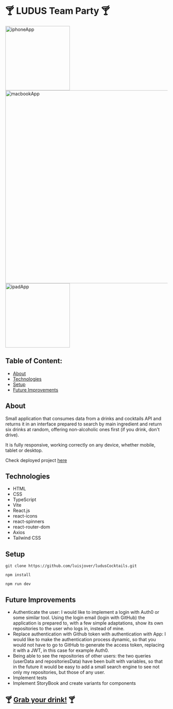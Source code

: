 # 🍸​ LUDUS Team Party 🍸​


<img width="200"  alt="iphoneApp" src="https://github.com/luisjover/ludusCocktails/assets/129792624/3dbff5a6-a5b5-4df5-9a17-6a4b123a145c">
<img width="600"  alt="macbookApp" src="https://github.com/luisjover/ludusCocktails/assets/129792624/19d86629-728d-4b58-a968-eafdcabc163f">
<img width="200"  alt="ipadApp" src="https://github.com/luisjover/ludusCocktails/assets/129792624/82d3c4e4-1733-4cd9-b1fa-598e4f5f1e65">




## Table of Content:

- [About](#about)
- [Technologies](#technologies)
- [Setup](#setup)
- [Future Improvements](#future-improvements)

## About

Small application that consumes data from a drinks and cocktails API and returns it in an interface prepared to search by main ingredient and return six drinks at random, offering non-alcoholic ones first (if you drink, don't drive).

It is fully responsive, working correctly on any device, whether mobile, tablet or desktop.

Check deployed project <a href="">here</a>


## Technologies
- HTML
- CSS
- TypeScript
- Vite
- React.js
- react-icons
- react-spinners
- react-router-dom
- Axios
- Tailwind CSS


## Setup
```
git clone https://github.com/luisjover/ludusCocktails.git

```

```
npm install

```

```
npm run dev
```


## Future Improvements
- Authenticate the user: I would like to implement a login with Auth0 or some similar tool. Using the login email (login with GitHub) the application is prepared to, with a few simple adaptations, show its own repositories to the user who logs in, instead of mine.
- Replace authentication with Github token with authentication with App: I would like to make the authentication process dynamic, so that you would not have to go to GitHub to generate the access token, replacing it with a JWT, in this case for example Auth0.
- Being able to see the repositories of other users: the two queries (userData and repositoriesData) have been built with variables, so that in the future it would be easy to add a small search engine to see not only my repositories, but those of any user.
- Implement tests
- Implement StoryBook and create variants for components


## 🍸​ <a href="">Grab your drink!</a> 🍸​
